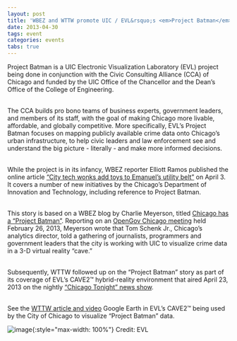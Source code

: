 ```yaml
---
layout: post
title: 'WBEZ and WTTW promote UIC / EVL&rsquo;s <em>Project Batman</em>'
date: 2013-04-30
tags: event
categories: events
tabs: true
---
```


Project Batman is a UIC Electronic Visualization Laboratory (EVL) project being done in conjunction with the Civic Consulting Alliance (CCA) of Chicago and funded by the UIC Office of the Chancellor and the Dean&rsquo;s Office of the College of Engineering.<br><br>

The CCA builds pro bono teams of business experts, government leaders, and members of its staff, with the goal of making Chicago more livable, affordable, and globally competitive. More specifically, EVL&rsquo;s Project Batman focuses on mapping publicly available crime data onto Chicago&rsquo;s urban infrastructure, to help civic leaders and law enforcement see and understand the big picture - literally - and make more informed decisions.<br><br>

While the project is in its infancy, WBEZ reporter Elliott Ramos published the online article <a href="http://www.wbez.org/news/city-tech-wonks-add-toys-emanuel%E2%80%99s-utility-belt-106460">&ldquo;City tech wonks add toys to Emanuel&rsquo;s utility belt&rdquo;</a> on April 3. It covers a number of new initiatives by the Chicago&rsquo;s Department of Innovation and Technology, including reference to Project Batman.<br><br>

This story is based on a WBEZ blog by Charlie Meyerson, titled <a href="http://www.wbez.org/blogs/charlie-meyerson/2013-02/chicago-has-project-batman-and-its-hiring-105799">Chicago has a &ldquo;Project Batman&rdquo;</a>. Reporting on an <a href="http://www.youtube.com/watch?v=3wMpHZs0F7k&amp;feature=youtu.be&amp;t=5m5s">OpenGov Chicago meeting</a> held February 26, 2013, Meyerson wrote that Tom Schenk Jr., Chicago&rsquo;s analytics director, told a gathering of journalists, programmers and government leaders that the city is working with UIC to visualize crime data in a 3-D virtual reality &ldquo;cave.&rdquo;<br><br>

Subsequently, WTTW followed up on the &ldquo;Project Batman&rdquo; story as part of its coverage of EVL&rsquo;s CAVE2&trade; hybrid-reality environment that aired April 23, 2013 on the nightly <a href="http://video.wttw.com/video/2365000889/">&ldquo;Chicago Tonight&rdquo; news show</a>.<br><br>

See the <a href="http://chicagotonight.wttw.com/2013/04/23/cave2">WTTW article and video</a>
Google Earth in EVL&rsquo;s CAVE2&trade; being used by the City of Chicago to visualize &ldquo;Project Batman&rdquo; data.

![image](https://www.evl.uic.edu/output/originals/projectbatman.jpeg-srcw.jpg){:style="max-width: 100%"}
Credit: EVL

